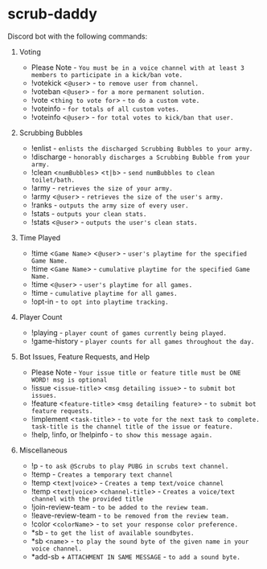 # scrub-daddy

Discord bot with the following commands:

1. Voting
      + Please Note - `You must be in a voice channel with at least 3 members to participate in a kick/ban vote.`
      + !votekick <`@user`> - `to remove user from channel.`
      + !voteban <`@user`> - `for a more permanent solution.`
      + !vote <`thing to vote for`> - `to do a custom vote.`
      + !voteinfo - `for totals of all custom votes.`
      + !voteinfo <`@user`> - `for total votes to kick/ban that user.`

1. Scrubbing Bubbles
      + !enlist - `enlists the discharged Scrubbing Bubbles to your army.`
      + !discharge - `honorably discharges a Scrubbing Bubble from your army.`
      + !clean <`numBubbles`> <`t|b`> - `send numBubbles to clean toilet/bath.`
      + !army - `retrieves the size of your army.`
      + !army <`@user`> - `retrieves the size of the user's army.`
      + !ranks - `outputs the army size of every user.`
      + !stats - `outputs your clean stats.`
      + !stats <`@user`> - `outputs the user's clean stats.`

1. Time Played
      + !time <`Game Name`> <`@user`> - `user's playtime for the specified Game Name.`
      + !time <`Game Name`> - `cumulative playtime for the specified Game Name.`
      + !time <`@user`> - `user's playtime for all games.`
      + !time - `cumulative playtime for all games.`
      + !opt-in - `to opt into playtime tracking.`

1. Player Count
      + !playing - `player count of games currently being played.`
      + !game-history - `player counts for all games throughout the day.`

1. Bot Issues, Feature Requests, and Help
      + Please Note - `Your issue title or feature title must be ONE WORD! msg is optional`
      + !issue <`issue-title`> <`msg detailing issue`> - `to submit bot issues.`
      + !feature <`feature-title`> <`msg detailing feature`> - `to submit bot feature requests.`
      + !implement <`task-title`> - `to vote for the next task to complete.
task-title is the channel title of the issue or feature.`
      + !help, !info, or !helpinfo - `to show this message again.`

1. Miscellaneous
      + !p - `to ask @Scrubs to play PUBG in scrubs text channel.`
      + !temp - `Creates a temporary text channel`
      + !temp <`text|voice`> - `Creates a temp text/voice channel`
      + !temp <`text|voice`> <`channel-title`> - `Creates a voice/text channel with the provided title`
      + !join-review-team - `to be added to the review team.`
      + !leave-review-team - `to be removed from the review team.`
      + !color <`colorName`> - `to set your response color preference.`
      + *sb - `to get the list of available soundbytes.`
      + *sb <`name`> - `to play the sound byte of the given name in your voice channel.`
      + *add-sb + `ATTACHMENT IN SAME MESSAGE` - `to add a sound byte.`